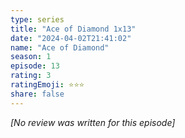 ```yaml
---
type: series
title: "Ace of Diamond 1x13"
date: "2024-04-02T21:41:02"
name: "Ace of Diamond"
season: 1
episode: 13
rating: 3
ratingEmoji: ⭐️⭐️⭐️
share: false
---
```


*[No review was written for this episode]*
